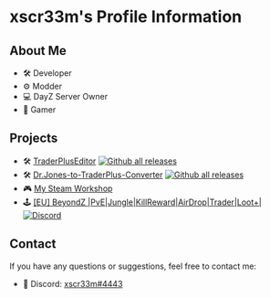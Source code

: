 <!--
**xscr33m/xscr33m** is a ✨ _special_ ✨ repository because its `README.md` (this file) appears on your GitHub profile.
-->

# xscr33m's Profile Information

## About Me
- 🛠️ Developer
- ⚙️ Modder
- 💻 DayZ Server Owner
- 👾 Gamer


## Projects
- 🛠️ [TraderPlusEditor](https://github.com/xscr33m/TraderPlusEditor) [![Github all releases](https://img.shields.io/github/downloads/xscr33m/TraderPlusEditor/total.svg)](https://GitHub.com/xscr33m/TraderPlusEditor/releases/)  
- 🛠️ [Dr.Jones-to-TraderPlus-Converter](https://github.com/xscr33m/Dr.Jones-to-TraderPlus-Converter) [![Github all releases](https://img.shields.io/github/downloads/xscr33m/Dr.Jones-to-TraderPlus-Converter/total.svg)](https://GitHub.com/xscr33m/Dr.Jones-to-TraderPlus-Converter/releases/)  
- 🎮 [My Steam Workshop](https://steamcommunity.com/id/xscr33m/myworkshopfiles/?appid=221100)
- 🕹️ [[EU] BeyondZ |PvE|Jungle|KillReward|AirDrop|Trader|Loot+|](https://top-games.net/dayz/beyondz) [![Discord](https://img.shields.io/discord/1102440447835648124)](https://discord.com/invite/PasvscT4Nh)


## Contact
If you have any questions or suggestions, feel free to contact me:
- 💬 Discord: [xscr33m#4443](https://discord.gg/PasvscT4Nh)
